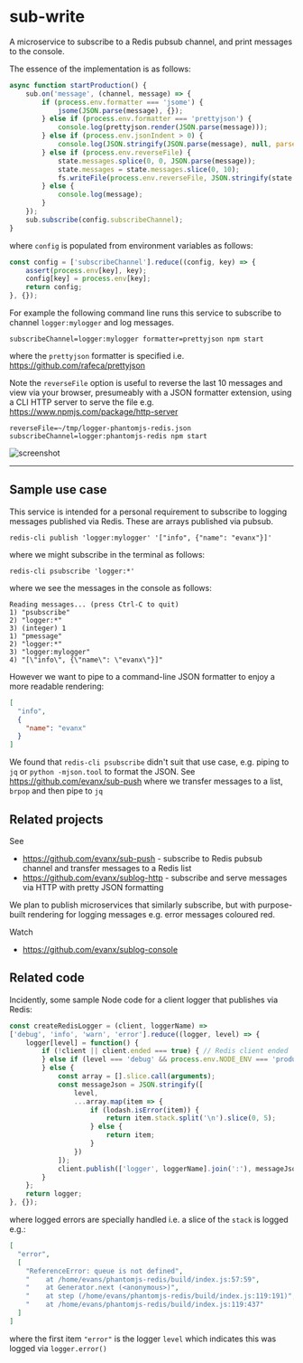 # sub-write

A microservice to subscribe to a Redis pubsub channel, and print messages to the console.

The essence of the implementation is as follows:
```javascript
async function startProduction() {
    sub.on('message', (channel, message) => {
        if (process.env.formatter === 'jsome') {
            jsome(JSON.parse(message), {});
        } else if (process.env.formatter === 'prettyjson') {
            console.log(prettyjson.render(JSON.parse(message)));
        } else if (process.env.jsonIndent > 0) {
            console.log(JSON.stringify(JSON.parse(message), null, parseInt(process.env.jsonIndent)));
        } else if (process.env.reverseFile) {
            state.messages.splice(0, 0, JSON.parse(message));
            state.messages = state.messages.slice(0, 10);
            fs.writeFile(process.env.reverseFile, JSON.stringify(state.messages, null, 2));
        } else {
            console.log(message);
        }
    });
    sub.subscribe(config.subscribeChannel);
}
```
where `config` is populated from environment variables as follows:
```javascript
const config = ['subscribeChannel'].reduce((config, key) => {
    assert(process.env[key], key);
    config[key] = process.env[key];    
    return config;
}, {});
```

For example the following command line runs this service to subscribe to channel `logger:mylogger` and log messages.
```shell
subscribeChannel=logger:mylogger formatter=prettyjson npm start
```
where the `prettyjson` formatter is specified i.e. https://github.com/rafeca/prettyjson

Note the `reverseFile` option is useful to reverse the last 10 messages and view via your browser, presumeably with a JSON formatter extension, using a CLI HTTP server to serve the file e.g. https://www.npmjs.com/package/http-server
```shell
reverseFile=~/tmp/logger-phantomjs-redis.json subscribeChannel=logger:phantomjs-redis npm start
```

![screenshot](https://raw.githubusercontent.com/evanx/sub-write/master/readme-images/logger-phantomjs-redis.png)
<hr>

## Sample use case

This service is intended for a personal requirement to subscribe to logging messages published via Redis.
These are arrays published via pubsub.
```
redis-cli publish 'logger:mylogger' '["info", {"name": "evanx"}]'
```
where we might subscribe in the terminal as follows:
```
redis-cli psubscribe 'logger:*'
```
where we see the messages in the console as follows:
```
Reading messages... (press Ctrl-C to quit)
1) "psubscribe"
2) "logger:*"
3) (integer) 1
1) "pmessage"
2) "logger:*"
3) "logger:mylogger"
4) "[\"info\", {\"name\": \"evanx\"}]"
```
However we want to pipe to a command-line JSON formatter to enjoy a more readable rendering:
```json
[
  "info",
  {
    "name": "evanx"
  }
]
```

We found that `redis-cli psubscribe` didn't suit that use case, e.g. piping to `jq` or `python -mjson.tool` to format the JSON. See https://github.com/evanx/sub-push where we transfer messages to a list, `brpop` and then pipe to `jq`


## Related projects

See
- https://github.com/evanx/sub-push - subscribe to Redis pubsub channel and transfer messages to a Redis list
- https://github.com/evanx/sublog-http - subscribe and serve messages via HTTP with pretty JSON formatting


We plan to publish microservices that similarly subscribe, but with purpose-built rendering for logging messages e.g. error messages coloured red.

Watch
- https://github.com/evanx/sublog-console

## Related code

Incidently, some sample Node code for a client logger that publishes via Redis:
```javascript
const createRedisLogger = (client, loggerName) =>
['debug', 'info', 'warn', 'error'].reduce((logger, level) => {
    logger[level] = function() {
        if (!client || client.ended === true) { // Redis client ended
        } else if (level === 'debug' && process.env.NODE_ENV === 'production') {
        } else {
            const array = [].slice.call(arguments);
            const messageJson = JSON.stringify([
                level,
                ...array.map(item => {
                    if (lodash.isError(item)) {
                        return item.stack.split('\n').slice(0, 5);
                    } else {
                        return item;
                    }
                })
            ]);
            client.publish(['logger', loggerName].join(':'), messageJson);
        }
    };
    return logger;
}, {});
```
where logged errors are specially handled i.e. a slice of the `stack` is logged e.g.:
```json
[
  "error",
  [
    "ReferenceError: queue is not defined",
    "    at /home/evans/phantomjs-redis/build/index.js:57:59",
    "    at Generator.next (<anonymous>)",
    "    at step (/home/evans/phantomjs-redis/build/index.js:119:191)",
    "    at /home/evans/phantomjs-redis/build/index.js:119:437"
  ]
]
```
where the first item `"error"` is the logger `level` which indicates this was logged via `logger.error()`
